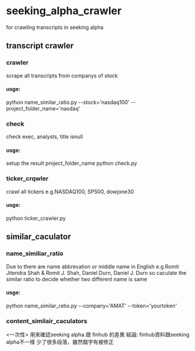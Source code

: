 # seeking_alpha_crawler
for crawling transcripts in seeking alpha

## transcript crawler 
### crawler
scrape all transcripts from companys of stock
#### usge:
python name_similar_ratio.py --stock='nasdaq100' --project_folder_name='nasdaq'
### check
check exec, analysts, title isnull
#### usge:
setup the result project_folder_name
python check.py
### ticker_crqwler
crawl all tickers e.g.NASDAQ100, SP500, dowjone30
#### usge:
python ticker_crawler.py

## similar_caculator
### name_similiar_ratio
Due to there are name abbrevation or middle name in English 
e.g.Romit Jitendra Shah & Romit J. Shah, Daniel Durn, Daniel J. Durn
so caculate the similar ratio to decide whether two different name is same
#### usge:
python name_similar_ratio.py --company='AMAT' --token='yourtoken'
### content_similair_caculators
<一次性>
用來確認seeking alpha 跟 finhub 的差異
結論:
finhub資料跟seeking alpha不一樣
少了很多段落，雖然錯字有被修正